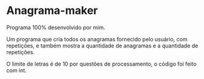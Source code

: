 # Anagrama-maker

Programa 100% desenvolvido por mim.

Um programa que cria todos os anagramas fornecido pelo usuário, com repetições, e também mostra a quantidade de anagramas e a quantidade de repetições.

O limite de letras é de 10 por questões de processamento, o código foi feito com int.
